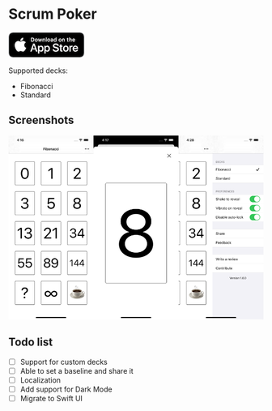 # Scrum Poker

<a href="https://apps.apple.com/app/id1461657631"><img alt="Download on the App Store" src="appStore.png" /></a>

Supported decks:
- Fibonacci
- Standard

## Screenshots

![](screenshots.png)

## Todo list

- [ ] Support for custom decks
- [ ] Able to set a baseline and share it 
- [ ] Localization
- [ ] Add support for Dark Mode
- [ ] Migrate to Swift UI
